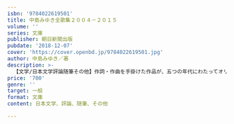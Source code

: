 ```yaml
---
isbn: '9784022619501'
title: 中島みゆき全歌集２００４－２０１５
volume: ''
series: 文庫
publisher: 朝日新聞出版
pubdate: '2018-12-07'
cover: 'https://cover.openbd.jp/9784022619501.jpg'
author: 中島みゆき／著
description: >-
  【文学/日本文学評論随筆その他】作詞・作曲を手掛けた作品が、五つの年代にわたってオリコンシングルチャート１位を獲得しいる唯一無二のアーティスト・中島みゆき。朝ドラの主題歌として大ヒットした「麦の唄」などを網羅した全183曲の歌詞を収録する歌詞集第３弾。
price: '700'
genre: ''
target: 一般
format: 文庫
content: 日本文学、評論、随筆、その他

---
```

